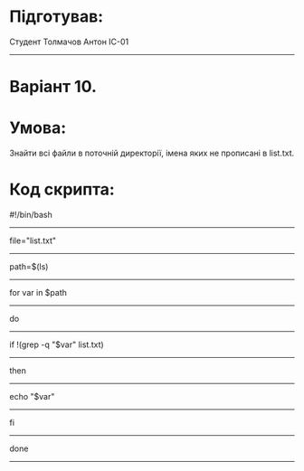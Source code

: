 Підготував:
=====================
Студент Толмачов Антон ІС-01
***
Варіант 10.
=====================
Умова: 
=====================
Знайти всі файли в поточній директорії, імена яких не прописані в list.txt.

Код скрипта:
=====================
#!/bin/bash
***
file="list.txt" 
***
path=$(ls) 
***
for var in $path 
***
do 
***
if !(grep -q "$var" list.txt) 
***
then 
***
echo "$var" 
***
fi 
***
done 
***
